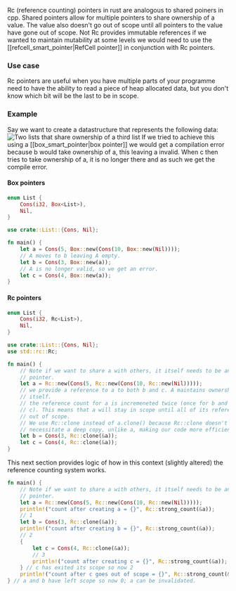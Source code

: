 Rc (reference counting) pointers in rust are analogous to shared poiners in cpp. Shared pointers allow for multiple pointers to share ownership of a value. The value also doesn't go out of scope until all pointers to the value have gone out of scope. 
Not Rc provides immutable references if we wanted to maintain mutability at some levels we would need to use the [[refcell_smart_pointer|RefCell pointer]] in conjunction with Rc pointers. 

### Use case
Rc pointers are useful when you have multiple parts of your programme need to have the ability to read a piece of heap allocated data, but you don't know which bit will be the last to be in scope. 

### Example
Say we want to create a datastructure that represents the following data:
![Two lists that share ownership of a third list](https://doc.rust-lang.org/book/img/trpl15-03.svg)
If we tried to achieve this using a [[box_smart_pointer|box pointer]] we would get a compilation error because b would take ownership of a, this leaving a invalid. When c then tries to take ownership of a, it is no longer there and as such we get the compile error. 
#### Box pointers
```rust
enum List {
    Cons(i32, Box<List>),
    Nil,
}

use crate::List::{Cons, Nil};

fn main() {
    let a = Cons(5, Box::new(Cons(10, Box::new(Nil))));
    // A moves to b leaving A empty.
    let b = Cons(3, Box::new(a));
    // A is no longer valid, so we get an error. 
    let c = Cons(4, Box::new(a));
}
```

#### Rc pointers
```rust
enum List {
    Cons(i32, Rc<List>),
    Nil,
}

use crate::List::{Cons, Nil};
use std::rc::Rc;

fn main() {
	// Note if we want to share a with others, it itself needs to be an Rc
	// pointer.
    let a = Rc::new(Cons(5, Rc::new(Cons(10, Rc::new(Nil)))));
    // we provide a reference to a to both b and c. A maintains ownership of 
    // itself. 
    // the reference count for a is incremeneted twice (once for b and again for
    // c). This means that a will stay in scope until all of its references go
    // out of scope. 
    // We use Rc::clone instead of a.clone() because Rc::clone doesn't 
    // necessitate a deep copy, unlike a, making our code more efficient. 
    let b = Cons(3, Rc::clone(&a));
    let c = Cons(4, Rc::clone(&a));
}
```

This next section provides logic of how in this context (slightly altered) the reference counting system works. 
```rust
fn main() {
	// Note if we want to share a with others, it itself needs to be an Rc
	// pointer.
    let a = Rc::new(Cons(5, Rc::new(Cons(10, Rc::new(Nil)))));
    println!("count after creating a = {}", Rc::strong_count(&a));
    // 1
    let b = Cons(3, Rc::clone(&a));
    println!("count after creating b = {}", Rc::strong_count(&a));
    // 2
    {
        let c = Cons(4, Rc::clone(&a));
        // 3
        println!("count after creating c = {}", Rc::strong_count(&a));
    } // c has exited its scope so now 2
    println!("count after c goes out of scope = {}", Rc::strong_count(&a));
} // a and b have left scope so now 0; a can be invalidated.
```
